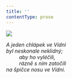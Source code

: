 ```yaml
---
title: ''
contentType: prose
---
```


![](../Images/038.jpg)

_A jeden chlápek ve Vídni  
byl neskonale neklidný;  
         aby ho vyléčili,  
         rázně s ním zatočili  
na špičce nosu ve Vídni._
